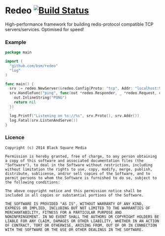 # Redeo [![Build Status](https://travis-ci.org/bsm/redeo.png?branch=master)](https://travis-ci.org/bsm/redeo)

High-performance framework for building redis-protocol compatible TCP
servers/services. Optimised for speed!

### Example

```go
package main

import (
  "github.com/bsm/redeo"
  "log"
)

func main() {
  srv := redeo.NewServer(&redeo.Config{Proto: "tcp", Addr: "localhost:9736"})
  srv.HandleFunc("ping", func(out *redeo.Responder, _ *redeo.Request, ctx interface{}) error {
    out.InlineString("PONG")
    return nil
  })

  log.Printf("Listening on %s://%s", srv.Proto(), srv.Addr())
  log.Fatal(srv.ListenAndServe())
}
```

### Licence

```
Copyright (c) 2014 Black Square Media

Permission is hereby granted, free of charge, to any person obtaining
a copy of this software and associated documentation files (the
"Software"), to deal in the Software without restriction, including
without limitation the rights to use, copy, modify, merge, publish,
distribute, sublicense, and/or sell copies of the Software, and to
permit persons to whom the Software is furnished to do so, subject to
the following conditions:

The above copyright notice and this permission notice shall be
included in all copies or substantial portions of the Software.

THE SOFTWARE IS PROVIDED "AS IS", WITHOUT WARRANTY OF ANY KIND,
EXPRESS OR IMPLIED, INCLUDING BUT NOT LIMITED TO THE WARRANTIES OF
MERCHANTABILITY, FITNESS FOR A PARTICULAR PURPOSE AND
NONINFRINGEMENT. IN NO EVENT SHALL THE AUTHORS OR COPYRIGHT HOLDERS BE
LIABLE FOR ANY CLAIM, DAMAGES OR OTHER LIABILITY, WHETHER IN AN ACTION
OF CONTRACT, TORT OR OTHERWISE, ARISING FROM, OUT OF OR IN CONNECTION
WITH THE SOFTWARE OR THE USE OR OTHER DEALINGS IN THE SOFTWARE.
```

